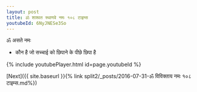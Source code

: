 ```yaml
---
layout: post
title: ॐ शाश्वत स्थाणवे नमः १०८ टाइम्स
youtubeId: 6NyJNESe3So
---
```

 
 
 ॐ असते नमः  
 
 -  कौन है जो सच्चाई को छिपाने के पीछे छिपा है 
 
  
 
  
 
 
 
 
 
 


{% include youtubePlayer.html id=page.youtubeId %}
 
[Next]({{ site.baseurl }}{% link  split2/_posts/2016-07-31-ॐ विविक्ताय नमः १०८ टाइम्स.md%})
 
